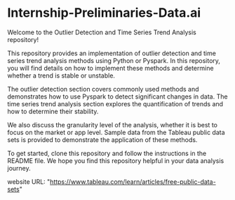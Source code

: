 # Internship-Preliminaries-Data.ai

Welcome to the Outlier Detection and Time Series Trend Analysis repository!

This repository provides an implementation of outlier detection and time series trend analysis methods using Python or Pyspark. In this repository, you will find details on how to implement these methods and determine whether a trend is stable or unstable.

The outlier detection section covers commonly used methods and demonstrates how to use Pyspark to detect significant changes in data. The time series trend analysis section explores the quantification of trends and how to determine their stability.

We also discuss the granularity level of the analysis, whether it is best to focus on the market or app level. Sample data from the Tableau public data sets is provided to demonstrate the application of these methods.

To get started, clone this repository and follow the instructions in the README file. We hope you find this repository helpful in your data analysis journey.

website URL: "https://www.tableau.com/learn/articles/free-public-data-sets"
